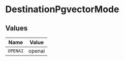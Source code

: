 # DestinationPgvectorMode


## Values

| Name     | Value    |
| -------- | -------- |
| `OPENAI` | openai   |